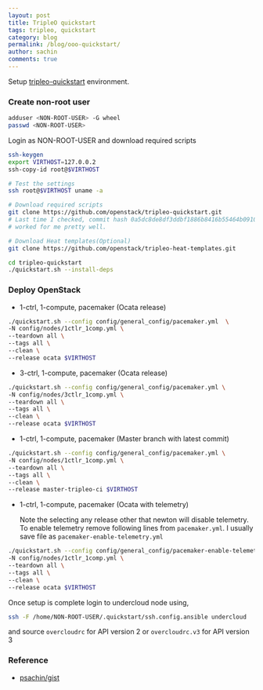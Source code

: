 ```yaml
---
layout: post
title: TripleO quickstart
tags: tripleo, quickstart
category: blog
permalink: /blog/ooo-quickstart/
author: sachin
comments: true
---
```



Setup
[tripleo-quickstart](https://docs.oepenstack.org/tripleo-quickstart/latest/readme.html)
environment.

### Create non-root user

``` bash
adduser <NON-ROOT-USER> -G wheel
passwd <NON-ROOT-USER>
```


Login as NON-ROOT-USER and download required scripts

``` bash
ssh-keygen
export VIRTHOST=127.0.0.2
ssh-copy-id root@$VIRTHOST

# Test the settings
ssh root@$VIRTHOST uname -a

# Download required scripts
git clone https://github.com/openstack/tripleo-quickstart.git
# Last time I checked, commit hash 0a5dc8de8df3ddbf1886b8416b55464b0910c7ba
# worked for me pretty well.

# Download Heat templates(Optional)
git clone https://github.com/openstack/tripleo-heat-templates.git

cd tripleo-quickstart
./quickstart.sh --install-deps
```

### Deploy OpenStack


* 1-ctrl, 1-compute, pacemaker (Ocata release)

``` bash
./quickstart.sh --config config/general_config/pacemaker.yml  \
-N config/nodes/1ctlr_1comp.yml \
--teardown all \
--tags all \
--clean \
--release ocata $VIRTHOST
```

* 3-ctrl, 1-compute, pacemaker (Ocata release)

``` bash
./quickstart.sh --config config/general_config/pacemaker.yml \
-N config/nodes/3ctlr_1comp.yml \
--teardown all \
--tags all \
--clean \
--release ocata $VIRTHOST
```

* 1-ctrl, 1-compute, pacemaker (Master branch with latest commit)

``` bash
./quickstart.sh --config config/general_config/pacemaker.yml \
-N config/nodes/1ctlr_1comp.yml \
--teardown all \
--tags all \
--clean \
--release master-tripleo-ci $VIRTHOST
```

* 1-ctrl, 1-compute, pacemaker (Ocata with telemetry)

  Note the selecting any release other that newton will disable
  telemetry. To enable telemetry remove following lines from
  `pacemaker.yml`. I usually save file as `pacemaker-enable-telemetry.yml`

``` bash
./quickstart.sh --config config/general_config/pacemaker-enable-telemetry.yml \
-N config/nodes/1ctlr_1comp.yml \
--teardown all \
--tags all \
--clean \
--release ocata $VIRTHOST
```

Once setup is complete login to undercloud node using,

``` bash
ssh -F /home/NON-ROOT-USER/.quickstart/ssh.config.ansible undercloud
```

and source `overcloudrc` for API version 2 or `overcloudrc.v3` for API
version 3


### Reference

* [psachin/gist](https://gist.github.com/psachin/6ba906217984f7dec97efce7b753ad11)
